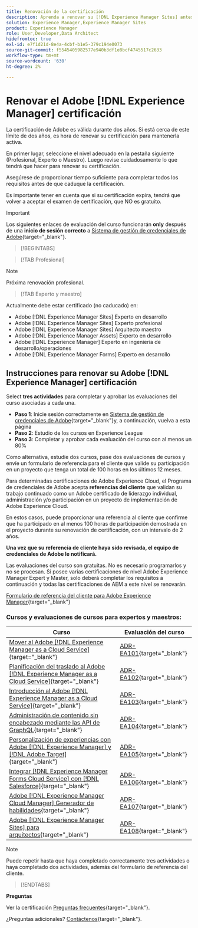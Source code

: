 ```yaml
---
title: Renovación de la certificación
description: Aprenda a renovar su [!DNL Experience Manager Sites] antes de que caduque.
solution: Experience Manager,Experience Manager Sites
product: Experience Manager
role: User,Developer,Data Architect
hidefromtoc: true
exl-id: e7f1d21d-8e4a-4cbf-b1e5-379c194e0073
source-git-commit: f5545405982577e940b3df1e8bcf4745517c2633
workflow-type: tm+mt
source-wordcount: '630'
ht-degree: 2%

---
```


# Renovar el Adobe [!DNL Experience Manager] certificación

La certificación de Adobe es válida durante dos años. Si está cerca de este límite de dos años, es hora de renovar su certificación para mantenerla activa.

En primer lugar, seleccione el nivel adecuado en la pestaña siguiente (Profesional, Experto o Maestro). Luego revise cuidadosamente lo que tendrá que hacer para renovar su certificación.

Asegúrese de proporcionar tiempo suficiente para completar todos los requisitos antes de que caduque la certificación.

Es importante tener en cuenta que si su certificación expira, tendrá que volver a aceptar el examen de certificación, que NO es gratuito.

>[!IMPORTANT]
>
>Los siguientes enlaces de evaluación del curso funcionarán **only** después de una **inicio de sesión correcto** a [Sistema de gestión de credenciales de Adobe](http://www.certmetrics.com/adobe){target="_blank"}.

>[!BEGINTABS]

>[!TAB Profesional]

>[!NOTE]
>
>Próxima renovación profesional.

>[!TAB Experto y maestro]

Actualmente debe estar certificado (no caducado) en:

* Adobe [!DNL Experience Manager Sites] Experto en desarrollo
* Adobe [!DNL Experience Manager Sites] Experto profesional
* Adobe [!DNL Experience Manager Sites] Arquitecto maestro
* Adobe [!DNL Experience Manager Assets] Experto en desarrollo
* Adobe [!DNL Experience Manager] Experto en ingeniería de desarrollo/operaciones
* Adobe [!DNL Experience Manager Forms] Experto en desarrollo

## Instrucciones para renovar su Adobe [!DNL Experience Manager] certificación

Select **tres actividades** para completar y aprobar las evaluaciones del curso asociadas a cada una.

* **Paso 1**: Inicie sesión correctamente en [Sistema de gestión de credenciales de Adobe](http://www.certmetrics.com/adobe){target="_blank"}y, a continuación, vuelva a esta página
* **Paso 2**: Estudio de los cursos en Experience League
* **Paso 3**: Completar y aprobar cada evaluación del curso con al menos un 80%

Como alternativa, estudie dos cursos, pase dos evaluaciones de cursos y envíe un formulario de referencia para el cliente que valide su participación en un proyecto que tenga un total de 100 horas en los últimos 12 meses.

Para determinadas certificaciones de Adobe Experience Cloud, el Programa de credenciales de Adobe acepta **referencias del cliente** que validan su trabajo continuado como un Adobe certificado de liderazgo individual, administración y/o participación en un proyecto de implementación de Adobe Experience Cloud.

En estos casos, puede proporcionar una referencia al cliente que confirme que ha participado en al menos 100 horas de participación demostrada en el proyecto durante su renovación de certificación, con un intervalo de 2 años.

**Una vez que su referencia de cliente haya sido revisada, el equipo de credenciales de Adobe le notificará.**

Las evaluaciones del curso son gratuitas. No es necesario programarlos y no se procesan. Si posee varias certificaciones de nivel Adobe Experience Manager Expert y Master, solo deberá completar los requisitos a continuación y todas las certificaciones de AEM a este nivel se renovarán.

[Formulario de referencia del cliente para Adobe Experience Manager](https://www.certmetrics.com/adobe/candidate/caveon_sso_adobe.aspx?ssoLogin=true&amp;eid=ADR-EA100){target="_blank"}

### Cursos y evaluaciones de cursos para expertos y maestros:


| Curso | Evaluación del curso |
| ------- | ------- |
| [Mover al Adobe [!DNL Experience Manager as a Cloud Service]](https://experienceleague.adobe.com/docs/courses/using/experiencemanager-d-1-2021-1-migration.html?lang=en){target="_blank"} | [ADR-EA101](https://www.certmetrics.com/adobe/candidate/caveon_sso_adobe.aspx?ssoLogin=true&amp;eid=ADR-EA101){target="_blank"} |
| [Planificación del traslado al Adobe [!DNL Experience Manager as a Cloud Service]](https://experienceleague.adobe.com/docs/courses/using/experiencemanager-a-1-2021-1-migration.html?lang=en){target="_blank"} | [ADR-EA102](https://www.certmetrics.com/adobe/candidate/caveon_sso_adobe.aspx?ssoLogin=true&amp;eid=ADR-EA102){target="_blank"} |
| [Introducción al Adobe [!DNL Experience Manager as a Cloud Service]](https://experienceleague.adobe.com/docs/experience-manager-cloud-service/content/overview/introduction.html?lang=en){target="_blank"} | [ADR-EA103](https://www.certmetrics.com/adobe/candidate/caveon_sso_adobe.aspx?ssoLogin=true&amp;eid=ADR-EA103){target="_blank"} |
| [Administración de contenido sin encabezado mediante las API de GraphQL](https://experienceleague.adobe.com/docs/courses/using/experiencemanager-d-1-2020-1-headless.html?lang=en){target="_blank"} | [ADR-EA104](https://www.certmetrics.com/adobe/candidate/caveon_sso_adobe.aspx?ssoLogin=true&amp;eid=ADR-EA104){target="_blank"} |
| [Personalización de experiencias con Adobe [!DNL Experience Manager] y [!DNL Adobe Target]](https://experienceleague.adobe.com/docs/courses/using/experiencemanager-d-1-2020-1-personalization.html?lang=en){target="_blank"} | [ADR-EA105](https://www.certmetrics.com/adobe/candidate/caveon_sso_adobe.aspx?ssoLogin=true&amp;eid=ADR-EA105){target="_blank"} |
| [Integrar  [!DNL Experience Manager Forms Cloud Service]  con [!DNL Salesforce]](https://experienceleague.adobe.com/docs/courses/using/experiencemanager-d-1-2021-formscs-salesforce.html?lang=en){target="_blank"} | [ADR-EA106](https://www.certmetrics.com/adobe/candidate/caveon_sso_adobe.aspx?ssoLogin=true&amp;eid=ADR-EA106){target="_blank"} |
| [Adobe [!DNL Experience Manager Cloud Manager] Generador de habilidades](https://experienceleague.adobe.com/docs/courses/using/experiencemanager-u-1-2019-1-cloudmgr-builder.html?lang=en){target="_blank"} | [ADR-EA107](https://www.certmetrics.com/adobe/candidate/caveon_sso_adobe.aspx?ssoLogin=true&amp;eid=ADR-EA107){target="_blank"} |
| [Adobe [!DNL Experience Manager Sites] para arquitectos](https://experienceleague.adobe.com/docs/courses/using/experiencemanager-d-1-2019-1-architect.html?lang=en){target="_blank"} | [ADR-EA108](https://www.certmetrics.com/adobe/candidate/caveon_sso_adobe.aspx?ssoLogin=true&amp;eid=ADR-EA108){target="_blank"} |

>[!NOTE]
>
>Puede repetir hasta que haya completado correctamente tres actividades o haya completado dos actividades, además del formulario de referencia del cliente.

>[!ENDTABS]

**Preguntas**

Ver la certificación [Preguntas frecuentes](https://experienceleague.adobe.com/docs/certification/certification/faq.html?lang=en){target="_blank"}.

¿Preguntas adicionales? [Contáctenos](mailto:certif@adobe.com){target="_blank"}.
